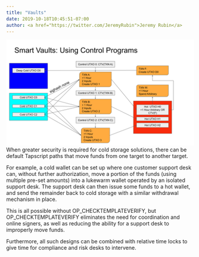 ```yaml
---
title: "Vaults"
date: 2019-10-18T10:45:51-07:00
author: <a href="https://twitter.com/JeremyRubin">Jeremy Rubin</a>
---
```


![](/images/uses/vaults.svg)
When greater security is required for cold storage solutions, there can be
default Tapscript paths that move funds from one target to another target.

For example, a cold wallet can be set up where one customer support desk can,
without further authorization, move a portion of the funds (using multiple
pre-set amounts) into a lukewarm wallet operated by an isolated support desk.
The support desk can then issue some funds to a hot wallet, and send the
remainder back to cold storage with a similar withdrawal mechanism in place.

This is all possible without OP_CHECKTEMPLATEVERIFY, but OP_CHECKTEMPLATEVERIFY
eliminates the need for coordination and online signers, as well as reducing the
ability for a support desk to improperly move funds.

Furthermore, all such designs can be combined with relative time locks to give
time for compliance and risk desks to intervene.

